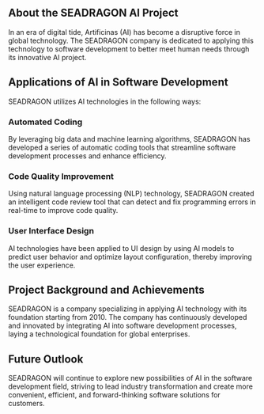 ## About the SEADRAGON AI Project

In an era of digital tide, Artificinas (AI) has become a disruptive force in global technology. The SEADRAGON company is dedicated to applying this technology to software development to better meet human needs through its innovative AI project.

## Applications of AI in Software Development

SEADRAGON utilizes AI technologies in the following ways:

### Automated Coding

By leveraging big data and machine learning algorithms, SEADRAGON has developed a series of automatic coding tools that streamline software development processes and enhance efficiency.

### Code Quality Improvement

Using natural language processing (NLP) technology, SEADRAGON created an intelligent code review tool that can detect and fix programming errors in real-time to improve code quality.

### User Interface Design

AI technologies have been applied to UI design by using AI models to predict user behavior and optimize layout configuration, thereby improving the user experience.

## Project Background and Achievements

SEADRAGON is a company specializing in applying AI technology with its foundation starting from 2010. The company has continuously developed and innovated by integrating AI into software development processes, laying a technological foundation for global enterprises.

## Future Outlook

SEADRAGON will continue to explore new possibilities of AI in the software development field, striving to lead industry transformation and create more convenient, efficient, and forward-thinking software solutions for customers.
